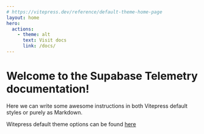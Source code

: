 ```yaml
---
# https://vitepress.dev/reference/default-theme-home-page
layout: home
hero:
  actions:
    - theme: alt
      text: Visit docs
      link: /docs/
---
```


# Welcome to the Supabase Telemetry documentation!

Here we can write some awesome instructions in both Vitepress default styles or purely as Markdown.

Witepress default theme options can be found [here](https://vitepress.dev/reference/default-theme-home-page)